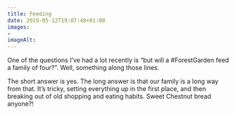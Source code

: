 ```yaml
---
title: Feeding
date: 2019-05-12T19:07:48+01:00
images: 
- 
imageAlt: 
---
```


One of the questions I’ve had a lot recently is “but will a #ForestGarden feed a family of four?”. Well, something along those lines.

The short answer is yes. The long answer is that our family is a long way from that. It’s tricky, setting everything up in the first place, and then breaking out of old shopping and eating habits. Sweet Chestnut bread anyone?!
